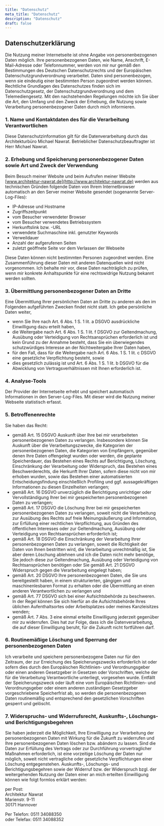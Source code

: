 ```yaml
---
title: "Datenschutz"
meta_title: "Datenschutz"
description: "Datenschutz"
draft: false
---
```


## Datenschutzerklärung

Die Nutzung meiner Internetseite ist ohne Angabe von personenbezogenen Daten möglich. Ihre personenbezogenen Daten, wie Name, Anschrift, E-Mail-Adresse oder Telefonnummer, werden von mir nur gemäß den Bestimmungen des Deutschen Datenschutzrechts und der Europäischen Datenschutzgrundverordnung verarbeitet. Daten sind personenbezogen, wenn sie eindeutig einer bestimmten Person zugeordnet werden können. Rechtliche Grundlagen des Datenschutzes finden sich im Datenschutzgesetz, der Datenschutzgrundverordnung und dem Telemediengesetz. Mit den nachstehenden Regelungen möchte ich Sie über die Art, den Umfang und den Zweck der Erhebung, die Nutzung sowie Verarbeitung personenbezogener Daten durch mich informieren.

### 1. Name und Kontaktdaten des für die Verarbeitung Verantwortlichen

Diese Datenschutzinformation gilt für die Datenverarbeitung durch das Architekturbüro Michael Nawrat. Betrieblicher Datenschutzbeauftragter ist Herr Michael Nawrat.

### 2. Erhebung und Speicherung personenbezogener Daten sowie Art und Zweck der Verwendung

Beim Besuch meiner Website und beim Aufrufen meiner Website [www.architektur-nawrat.de](http://www.architektur-nawrat.de) werden aus technischen Gründen folgende Daten von Ihrem Internetbrowser automatisch an den Server meiner Website gesendet (sogenannte Server-Log-Files):

- IP-Adresse und Hostname  
- Zugriffszeitpunkt  
- vom Besucher verwendeter Browser  
- vom Besucher verwendetes Betriebssystem  
- Herkunftslink bzw. -URL  
- verwendete Suchmaschine inkl. genutzter Keywords  
- Verweildauer  
- Anzahl der aufgerufenen Seiten  
- zuletzt geöffnete Seite vor dem Verlassen der Webseite  

Diese Daten können nicht bestimmten Personen zugeordnet werden. Eine Zusammenführung dieser Daten mit anderen Datenquellen wird nicht vorgenommen. Ich behalte mir vor, diese Daten nachträglich zu prüfen, wenn mir konkrete Anhaltspunkte für eine rechtswidrige Nutzung bekannt werden sollten.

### 3. Übermittlung personenbezogener Daten an Dritte

Eine Übermittlung Ihrer persönlichen Daten an Dritte zu anderen als den im Folgenden aufgeführten Zwecken findet nicht statt. Ich gebe persönliche Daten weiter,

- wenn Sie Ihre nach Art. 6 Abs. 1 S. 1 lit. a DSGVO ausdrückliche Einwilligung dazu erteilt haben,
- die Weitergabe nach Art. 6 Abs. 1 S. 1 lit. f DSGVO zur Geltendmachung, Ausübung oder Verteidigung von Rechtsansprüchen erforderlich ist und kein Grund zu der Annahme besteht, dass Sie ein überwiegendes schutzwürdiges Interesse an der Nichtweitergabe Ihrer Daten haben,
- für den Fall, dass für die Weitergabe nach Art. 6 Abs. 1 S. 1 lit. c DSGVO eine gesetzliche Verpflichtung besteht, sowie
- dies gesetzlich zulässig ist und Art. 6 Abs. 1 S. 1 lit. b DSGVO für die Abwicklung von Vertragsverhältnissen mit Ihnen erforderlich ist.

### 4. Analyse-Tools

Der Provider der Internetseite erhebt und speichert automatisch Informationen in den Server-Log-Files. Mit dieser wird die Nutzung meiner Webseite statistisch erfasst.

### 5. Betroffenenrechte

Sie haben das Recht:

- gemäß Art. 15 DSGVO Auskunft über Ihre bei mir verarbeiteten personenbezogenen Daten zu verlangen. Insbesondere können Sie Auskunft über die Verarbeitungszwecke, die Kategorien der personenbezogenen Daten, die Kategorien von Empfängern, gegenüber denen Ihre Daten offengelegt wurden oder werden, die geplante Speicherdauer, das Bestehen eines Rechts auf Berichtigung, Löschung, Einschränkung der Verarbeitung oder Widerspruch, das Bestehen eines Beschwerderechts, die Herkunft Ihrer Daten, sofern diese nicht von mir erhoben wurden, sowie das Bestehen einer automatisierten Entscheidungsfindung einschließlich Profiling und ggf. aussagekräftigen Informationen zu diesen Einzelheiten verlangen;
- gemäß Art. 16 DSGVO unverzüglich die Berichtigung unrichtiger oder Vervollständigung Ihrer bei mir gespeicherten personenbezogenen Daten zu verlangen;
- gemäß Art. 17 DSGVO die Löschung Ihrer bei mir gespeicherten personenbezogenen Daten zu verlangen, soweit nicht die Verarbeitung zur Ausübung des Rechts auf freie Meinungsäußerung und Information, zur Erfüllung einer rechtlichen Verpflichtung, aus Gründen des öffentlichen Interesses oder zur Geltendmachung, Ausübung oder Verteidigung von Rechtsansprüchen erforderlich ist;
- gemäß Art. 18 DSGVO die Einschränkung der Verarbeitung Ihrer personenbezogenen Daten zu verlangen, soweit die Richtigkeit der Daten von Ihnen bestritten wird, die Verarbeitung unrechtmäßig ist, Sie aber deren Löschung ablehnen und ich die Daten nicht mehr benötige, Sie jedoch diese zur Geltendmachung, Ausübung oder Verteidigung von Rechtsansprüchen benötigen oder Sie gemäß Art. 21 DSGVO Widerspruch gegen die Verarbeitung eingelegt haben;
- gemäß Art. 20 DSGVO Ihre personenbezogenen Daten, die Sie uns bereitgestellt haben, in einem strukturierten, gängigen und maschinenlesbaren Format zu erhalten oder die Übermittlung an einen anderen Verantwortlichen zu verlangen und
- gemäß Art. 77 DSGVO sich bei einer Aufsichtsbehörde zu beschweren. In der Regel können Sie sich hierfür an die Aufsichtsbehörde Ihres üblichen Aufenthaltsortes oder Arbeitsplatzes oder meines Kanzleisitzes wenden;
- gemäß Art. 7 Abs. 3 eine einmal erteilte Einwilligung jederzeit gegenüber mir zu widerrufen. Dies hat zur Folge, dass ich die Datenverarbeitung, die auf dieser Einwilligung beruht, für die Zukunft nicht fortführen darf.

### 6. Routinemäßige Löschung und Sperrung der personenbezogenen Daten

Ich verarbeite und speichere personenbezogene Daten nur für den Zeitraum, der zur Erreichung des Speicherungszwecks erforderlich ist oder sofern dies durch den Europäischen Richtlinien- und Verordnungsgeber oder einen anderen Gesetzgeber in Gesetzen oder Vorschriften, welche der für die Verarbeitung Verantwortliche unterliegt, vorgesehen wurde. Entfällt der Speicherungszweck oder läuft eine vom Europäischen Richtlinien- und Verordnungsgeber oder einem anderen zuständigen Gesetzgeber vorgeschriebene Speicherfrist ab, so werden die personenbezogenen Daten routinemäßig und entsprechend den gesetzlichen Vorschriften gesperrt und gelöscht.

### 7. Widerspruchs- und Widerrufsrecht, Auskunfts-, Löschungs- und Berichtigungsbegehren

Sie haben jederzeit die Möglichkeit, Ihre Einwilligung zur Verarbeitung der personenbezogenen Daten mit Wirkung für die Zukunft zu widerrufen und Ihre personenbezogenen Daten löschen bzw. abändern zu lassen. Sind die Daten zur Erfüllung des Vertrags oder zur Durchführung vorvertraglicher Maßnahmen erforderlich, ist eine vorzeitige Löschung der Daten nur möglich, soweit nicht vertragliche oder gesetzliche Verpflichtungen einer Löschung entgegenstehen. Auskunfts-, Löschungs- und Berichtigungsbegehren sowie der Widerruf bzw. der Widerspruch bzgl. der weitergehenden Nutzung der Daten einer an mich erteilten Einwilligung können wie folgt formlos erklärt werden:

per Post:  
Architektur Nawrat  
Marienstr. 9-11  
30171 Hannover  

Per Telefon: 0511 34088350  
oder Telefax: 0511 34088352